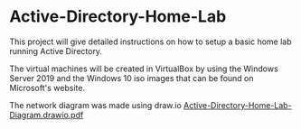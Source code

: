 # Active-Directory-Home-Lab

This project will give detailed instructions on how to setup a basic home lab running Active Directory.

The virtual machines will be created in VirtualBox by using the Windows Server 2019 and the Windows 10 iso images that can be found on Microsoft's website.

The network diagram was made using draw.io
[Active-Directory-Home-Lab-Diagram.drawio.pdf](https://github.com/user-attachments/files/17036089/Active-Directory-Home-Lab-Diagram.drawio.pdf)
